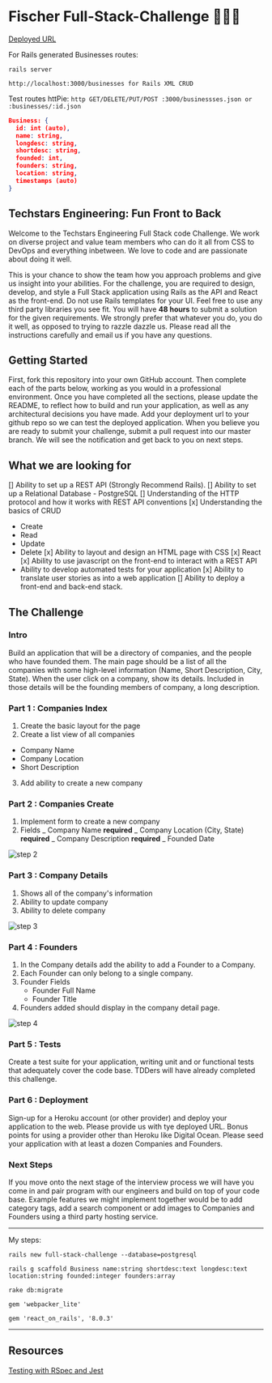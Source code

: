 # Fischer Full-Stack-Challenge 🍭🍬🍫

[Deployed URL]()

For Rails generated Businesses routes:

`rails server`

`http://localhost:3000/businesses for Rails XML CRUD`

Test routes httPie: `http GET/DELETE/PUT/POST :3000/businessses.json or :businesses/:id.json`

```json
Business: {
  id: int (auto),
  name: string,
  longdesc: string,
  shortdesc: string,
  founded: int,
  founders: string,
  location: string,
  timestamps (auto)
}
```

## Techstars Engineering: Fun Front to Back

Welcome to the Techstars Engineering Full Stack code Challenge. We work on diverse project and value team members who can do it all from CSS to DevOps and everything inbetween. We love to code and are passionate about doing it well.

This is your chance to show the team how you approach problems and give us insight into your abilities. For the challenge, you are required to design, develop, and style a Full Stack application using Rails as the API and React as the front-end. Do not use Rails templates for your UI. Feel free to use any third party libraries you see fit. You will have **48 hours** to submit a solution for the given requirements. We strongly prefer that whatever you do, you do it well, as opposed to trying to razzle dazzle us. Please read all the instructions carefully and email us if you have any questions.

## Getting Started

First, fork this repository into your own GitHub account. Then complete each of the parts below, working as you would in a professional environment. Once you have completed all the sections, please update the README, to reflect how to build and run your application, as well as any architectural decisions you have made. Add your deployment url to your github repo so we can test the deployed application. When you believe you are ready to submit your challenge, submit a pull request into our master branch. We will see the notification and get back to you on next steps.

## What we are looking for

[] Ability to set up a REST API (Strongly Recommend Rails).
[] Ability to set up a Relational Database - PostgreSQL
[] Understanding of the HTTP protocol and how it works with REST API conventions
[x] Understanding the basics of CRUD

- Create
- Read
- Update
- Delete
  [x] Ability to layout and design an HTML page with CSS
  [x] React
  [x] Ability to use javascript on the front-end to interact with a REST API
- Ability to develop automated tests for your application
  [x] Ability to translate user stories as into a web application
  [] Ability to deploy a front-end and back-end stack.

## The Challenge

### Intro

Build an application that will be a directory of companies, and the people who have founded them. The main page should be a list of all the companies with some high-level information (Name, Short Description, City, State). When the user click on a company, show its details. Included in those details will be the founding members of company, a long description.

### Part 1 : Companies Index

1. Create the basic layout for the page
2. Create a list view of all companies

- Company Name
- Company Location
- Short Description

3. Add ability to create a new company

### Part 2 : Companies Create

1. Implement form to create a new company
2. Fields
   _ Company Name **required**
   _ Company Location (City, State) **required**
   _ Company Description **required**
   _ Founded Date
   <br />

![step 2](Step_2.png)

### Part 3 : Company Details

1. Shows all of the company's information
2. Ability to update company
3. Ability to delete company
   <br />

![step 3](Step_3.png)

### Part 4 : Founders

1. In the Company details add the ability to add a Founder to a Company.
2. Each Founder can only belong to a single company.
3. Founder Fields
   - Founder Full Name
   - Founder Title
4. Founders added should display in the company detail page.
   <br />

![step 4](Step_4.png)

### Part 5 : Tests

Create a test suite for your application, writing unit and or functional tests that adequately cover the code base. TDDers will have already completed this challenge.

### Part 6 : Deployment

Sign-up for a Heroku account (or other provider) and deploy your application to the web. Please provide us with tye deployed URL. Bonus points for using a provider other than Heroku like Digital Ocean. Please seed your application with at least a dozen Companies and Founders.

### Next Steps

If you move onto the next stage of the interview process we will have you come in and pair program with our engineers and build on top of your code base. Example features we might implement together would be to add category tags, add a search component or add images to Companies and Founders using a third party hosting service.

---

My steps:

`rails new full-stack-challenge --database=postgresql`

`rails g scaffold Business name:string shortdesc:text longdesc:text location:string founded:integer founders:array`

`rake db:migrate`

`gem 'webpacker_lite'`

`gem 'react_on_rails', '8.0.3'`

---

## Resources

[Testing with RSpec and Jest](https://www.freecodecamp.org/news/how-to-get-started-testing-a-ruby-on-rails-reactjs-app-with-rspec-jest-and-enzyme-d058f415894e/)
